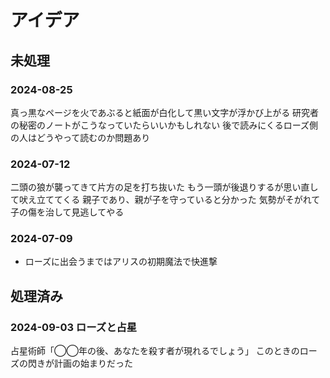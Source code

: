 # アイデア
## 未処理
### 2024-08-25
真っ黒なページを火であぶると紙面が白化して黒い文字が浮かび上がる
研究者の秘密のノートがこうなっていたらいいかもしれない
後で読みにくるローズ側の人はどうやって読むのか問題あり


### 2024-07-12
二頭の狼が襲ってきて片方の足を打ち抜いた
もう一頭が後退りするが思い直して吠え立ててくる
親子であり、親が子を守っていると分かった
気勢がそがれて子の傷を治して見逃してやる


### 2024-07-09
- ローズに出会うまではアリスの初期魔法で快進撃


## 処理済み
### 2024-09-03 ローズと占星
占星術師「◯◯年の後、あなたを殺す者が現れるでしょう」
このときのローズの閃きが計画の始まりだった


